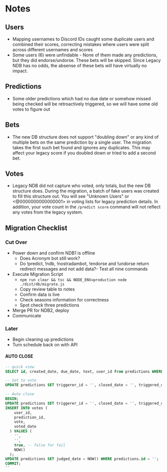 # Notes

## Users

- Mapping usernames to Discord IDs caught some duplicate users and combined their scores, correcting mistakes where users were split across different usernames and scores
- Some users (6) were unfindable - None of them made any predictions, but they did endorse/undorse. These bets will be skipped. Since Legacy NDB has no odds, the absense of these bets will have virtually no impact.

## Predictions

- Some older predictions which had no due date or somehow missed being checked will be retroactively triggered, so we will have some old votes to figure out

## Bets

- The new DB structure does not support "doubling down" or any kind of multiple bets on the same prediction by a single user. The migration takes the first such bet found and ignores any duplicates. This may affect your legacy score if you doubled down or tried to add a second bet.

## Votes

- Legacy NDB did not capture who voted, only totals, but the new DB structure does. During the migration, a batch of fake users was created to fill this structure out. You will see "Unknown Users" or <@0000000000000001> in voting lists for legacy prediction details. In addition, your vote count in the `/predict score` command will not reflect any votes from the legacy system.

## Migration Checklist

### Cut Over

- Power down and confirm NDB1 is offline
  - Does Acronym bot still work?
  - Do !predict, !ndb, !nostradambot, !endorse and !undorse return redirect messages and not add data?- Test all nine commands
- Execute Migration Script
  - `npm run clear && tsc && NODE_ENV=production node ./dist/db/migrate.js`
  - Copy review table to notes
  - Confirm data is live
  - Check seasons information for correctness
  - Spot check three predictions
- Merge PR for NDB2, deploy
- Communicate

### Later

- Begin cleaning up predictions
- Turn schedule back on with API

#### AUTO CLOSE

```sql
-- quick view
SELECT id, created_date, due_date, text, user_id from predictions WHERE predictions.id = '';

-- Set to vote
UPDATE predictions SET triggerer_id = '', closed_date = '', triggered_date = NOW() WHERE predictions.id = '';

-- Auto close
BEGIN;
UPDATE predictions SET triggerer_id = '', closed_date = '', triggered_date = NOW() WHERE predictions.id = '';
INSERT INTO votes (
    user_id,
    prediction_id,
    vote,
    voted_date
  ) VALUES (
    '',
    '',
    true, -- false for fail
    NOW()
  );
UPDATE predictions SET judged_date = NOW() WHERE predictions.id = '';
COMMIT;
``
```
